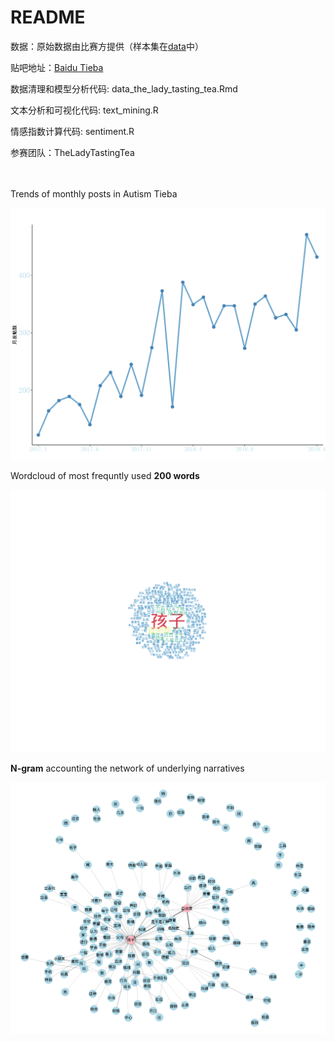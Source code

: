 # README

数据：原始数据由比赛方提供（样本集在[data](https://github.com/xyangwu/textanalysis-tieba/tree/main)中）

贴吧地址：[Baidu Tieba](https://tieba.baidu.com/f?kw=自闭症)

数据清理和模型分析代码: data_the_lady_tasting_tea.Rmd

文本分析和可视化代码: text_mining.R

情感指数计算代码: sentiment.R

参赛团队：TheLadyTastingTea

<br>

<br>

 <div>
Trends of monthly posts in Autism Tieba 

<a href="https://github.com/xyangwu/textanalysis-tieba/tree/main/fig/"><img src="https://github.com/xyangwu/textanalysis-tieba/blob/main/fig/descriotion.png?raw=true" style="max-width:100%;"></a>

  

Wordcloud of most frequntly used **200 words**

<a href="https://github.com/xyangwu/textanalysis-tieba/tree/main/fig/"><img src="https://github.com/xyangwu/textanalysis-tieba/blob/main/fig/wordcloud.png?raw=true" style="max-width:100%;"></a>

**N-gram** accounting the network of underlying narratives

<a href="https://github.com/xyangwu/textanalysis-tieba/tree/main/fig/"><img src="https://github.com/xyangwu/textanalysis-tieba/blob/main/fig/ngrams_user_n150_whiteline.png?raw=true" style="max-width:100%;"></a>

</div>